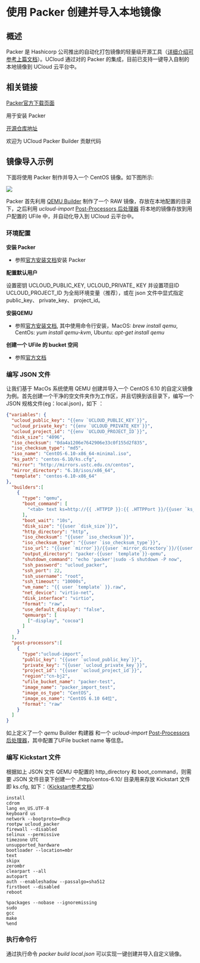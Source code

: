 

# 使用 Packer 创建并导入本地镜像

## 概述

Packer 是 Hashicorp 公司推出的自动化打包镜像的轻量级开源工具（[详细介绍可参考上篇文档](https://docs.ucloud.cn/uhost/guide/image/packer)）。UCloud 通过对的 Packer 的集成，目前已支持一键导入自制的本地镜像到 UCloud 云平台中。

## 相关链接

[Packer官方下载页面](https://www.packer.io/downloads.html?spm=a2c4g.11186623.2.13.7186682bskvY7M)

用于安装 Packer

[开源仓库地址](https://github.com/hashicorp/packer)

欢迎为 UCloud Packer Builder 贡献代码

## 镜像导入示例

下面将使用 Packer 制作并导入一个 CentOS 镜像。如下图所示:

![](/images/guide/image/packer-import.png)

Packer 首先利用 [QEMU Builder](https://www.packer.io/docs/builders/qemu.html) 制作了一个 RAW 镜像，存放在本地配置的目录下，之后利用 *ucloud-import* [Post-Processors 后处理器](https://www.packer.io/docs/post-processors/index.html) 将本地的镜像存放到用户配置的 UFile 中，并自动化导入到 UCloud 云平台中。

### 环境配置

**安装 Packer**

- 参照[官方安装文档](https://www.packer.io/intro/getting-started/install.html#alternative-installation-methods)安装 Packer

**配置默认用户**

设置密钥   UCLOUD\_PUBLIC\_KEY, UCLOUD\_PRIVATE\_ KEY 并设置项目ID UCLOUD\_PROJECT\_ID 为全局环境变量（推荐），或在 json 文件中显式指定 public\_key、 private\_key、 project\_id。

**安装QEMU**

- 参照[官方安装文档](https://www.qemu.org/download/), 其中使用命令行安装，MacOS: *brew install qemu*, CentOs: *yum install qemu-kvm*, Ubuntu: *apt-get install qemu*

**创建一个 UFile 的 bucket 空间**

- 参照[官方文档](https://docs.ucloud.cn/ufile/guide/bucket/devguide)


### 编写 JSON 文件 

让我们基于 MacOs 系统使用 QEMU 创建并导入一个 CentOS 6.10 的自定义镜像为例。首先创建一个干净的空文件夹作为工作区，并且切换到该目录下，编写一个 JSON 规格文件(eg：local.json)，如下 ：

```json
{"variables": {
  "ucloud_public_key": "{{env `UCLOUD_PUBLIC_KEY`}}",
  "ucloud_private_key": "{{env `UCLOUD_PRIVATE_KEY`}}",
  "ucloud_project_id": "{{env `UCLOUD_PROJECT_ID`}}",
  "disk_size": "4096",
  "iso_checksum": "0da4a1206e7642906e33c0f155d2f835",
  "iso_checksum_type": "md5",
  "iso_name": "CentOS-6.10-x86_64-minimal.iso",
  "ks_path": "centos-6.10/ks.cfg",
  "mirror": "http://mirrors.ustc.edu.cn/centos",
  "mirror_directory": "6.10/isos/x86_64",
  "template": "centos-6.10-x86_64"
},
  "builders":[
    {
      "type": "qemu",
      "boot_command": [
        "<tab> text ks=http://{{ .HTTPIP }}:{{ .HTTPPort }}/{{user `ks_path`}}<enter><wait>"
      ],
      "boot_wait": "10s",
      "disk_size": "{{user `disk_size`}}",
      "http_directory": "http",
      "iso_checksum": "{{user `iso_checksum`}}",
      "iso_checksum_type": "{{user `iso_checksum_type`}}",
      "iso_url": "{{user `mirror`}}/{{user `mirror_directory`}}/{{user `iso_name`}}",
      "output_directory": "packer-{{user `template`}}-qemu",
      "shutdown_command": "echo 'packer'|sudo -S shutdown -P now",
      "ssh_password": "ucloud_packer",
      "ssh_port": 22,
      "ssh_username": "root",
      "ssh_timeout": "10000s",
      "vm_name": "{{ user `template` }}.raw",
      "net_device": "virtio-net",
      "disk_interface": "virtio",
      "format": "raw",
      "use_default_display": "false",
      "qemuargs": [
        ["-display", "cocoa"]
      ]
    }
  ],
  "post-processors":[
    {
      "type":"ucloud-import",
      "public_key": "{{user `ucloud_public_key`}}",
      "private_key": "{{user `ucloud_private_key`}}",
      "project_id": "{{user `ucloud_project_id`}}",
      "region":"cn-bj2",
      "ufile_bucket_name": "packer-test",
      "image_name": "packer_import_test",
      "image_os_type": "CentOS",
      "image_os_name": "CentOS 6.10 64位",
      "format": "raw"
    }
  ]
}
```
如上定义了一个 *qemu* Builder 构建器 和一个 *ucloud-import* [Post-Processors 后处理器](https://www.packer.io/docs/post-processors/index.html)，其中配置了UFile bucket name 等信息。

### 编写 Kickstart 文件

  根据如上 JSON 文件 QEMU 中配置的 http\_directory 和 boot\_command，则需要 JSON 文件目录下创建一个 ./http/centos-6.10/ 目录用来存放 Kickstart 文件即 ks.cfg, 如下：（[Kickstart参考文档](https://access.redhat.com/documentation/zh-cn/red_hat_enterprise_linux/6/html/installation_guide/ch-kickstart2)）
```
install
cdrom
lang en_US.UTF-8
keyboard us
network --bootproto=dhcp
rootpw ucloud_packer
firewall --disabled
selinux --permissive
timezone UTC
unsupported_hardware
bootloader --location=mbr
text
skipx
zerombr
clearpart --all
autopart
auth --enableshadow --passalgo=sha512
firstboot --disabled
reboot

%packages --nobase --ignoremissing
sudo
gcc
make
%end
```
  
### 执行命令行

 通过执行命令 *packer build local.json* 可以实现一键创建并导入自定义镜像。
